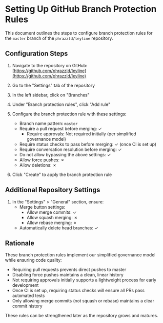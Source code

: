 # Setting Up GitHub Branch Protection Rules

This document outlines the steps to configure branch protection rules for the `master` branch of the `phrazzld/leyline` repository.

## Configuration Steps

1. Navigate to the repository on GitHub: [https://github.com/phrazzld/leyline](https://github.com/phrazzld/leyline)

1. Go to the "Settings" tab of the repository

1. In the left sidebar, click on "Branches"

1. Under "Branch protection rules", click "Add rule"

1. Configure the branch protection rule with these settings:

   - Branch name pattern: `master`
   - Require a pull request before merging: ✓
     - Require approvals: Not required initially (per simplified governance model)
   - Require status checks to pass before merging: ✓ (once CI is set up)
   - Require conversation resolution before merging: ✓
   - Do not allow bypassing the above settings: ✓
   - Allow force pushes: ✗
   - Allow deletions: ✗

1. Click "Create" to apply the branch protection rule

## Additional Repository Settings

1. In the "Settings" > "General" section, ensure:
   - Merge button settings:
     - Allow merge commits: ✓
     - Allow squash merging: ✗
     - Allow rebase merging: ✗
   - Automatically delete head branches: ✓

## Rationale

These branch protection rules implement our simplified governance model while ensuring code quality:

- Requiring pull requests prevents direct pushes to master
- Disabling force pushes maintains a clean, linear history
- Not requiring approvals initially supports a lightweight process for early development
- Once CI is set up, requiring status checks will ensure all PRs pass automated tests
- Only allowing merge commits (not squash or rebase) maintains a clear commit history

These rules can be strengthened later as the repository grows and matures.
